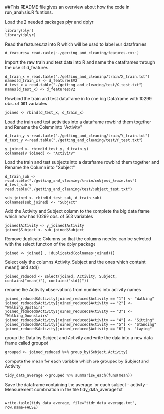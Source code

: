 
##This README file gives an overview about how the code in run_analysis.R funtions.

Load the 2 needed packages plyr and dplyr
```{r}
library(plyr)
library(dplyr)
```
Read the features.txt into R which will be used to label our dataframes
```{r}
d_features= read.table("./getting_and_cleaning/features.txt")
```

Import the raw train and test data into R and name the dataframes through the use of d_features
```{r}
d_train_x = read.table("./getting_and_cleaning/train/X_train.txt")
names(d_train_x) <- d_features$V2
d_test_x = read.table("./getting_and_cleaning/test/X_test.txt")
names(d_test_x) <- d_features$V2
```
Rowbind the train and test dataframe in to one big Dataframe with 10299 obs. of 561 variables
```{r}
joined <- rbind(d_test_x, d_train_x)
```
Load the train and test activities into a dataframe rowbind them together and Rename the Columninto "Activity"
```{r}
d_train_y <-read.table("./getting_and_cleaning/train/Y_train.txt")
d_test_y <-read.table("./getting_and_cleaning/test/Y_test.txt")

y_joined <- rbind(d_test_y, d_train_y)
colnames(y_joined) <- "Activity"
```
Load the train and test subjects into a dataframe rowbind them together and Rename the Column into "Subject"
```{r}
d_train_sub <-read.table("./getting_and_cleaning/train/subject_train.txt")
d_test_sub <-read.table("./getting_and_cleaning/test/subject_test.txt")

sub_joined <- rbind(d_test_sub, d_train_sub)
colnames(sub_joined) <- "Subject"
```
Add the Activity and Subject column to the complete the big data frame which now has 10299 obs. of 563 variables
```{r}
joined$Activity <- y_joined$Activity
joined$Subject <- sub_joined$Subject
```
Remove duplicate Columns so that the columns needed can be selected with the select function of the dplyr package
```{r}
joined <- joined[ , !duplicated(colnames(joined))]
```
Select only the columns Activity, Subject and the ones which containt mean() and std()
```{r}
joined_reduced <- select(joined, Activity, Subject, contains("mean()"), contains("std()"))
```


rename the Activity observations from numbers into activity names
```{r}
joined_reduced$Activity[joined_reduced$Activity == "1"] <- "Walking"
joined_reduced$Activity[joined_reduced$Activity == "2"] <- "Walking_Upstairs"
joined_reduced$Activity[joined_reduced$Activity == "3"] <- "Walking_Downstairs"
joined_reduced$Activity[joined_reduced$Activity == "4"] <- "Sitting"
joined_reduced$Activity[joined_reduced$Activity == "5"] <- "Standing"
joined_reduced$Activity[joined_reduced$Activity == "6"] <- "Laying"
```
group the Data by Subject and Activity and write the data into a new data frame called grouped
```{r}
grouped <- joined_reduced %>% group_by(Subject,Activity)
```
compute the mean for each variable which are grouped by Subject and Activity
```{r}
tidy_data_average <-grouped %>% summarise_each(funs(mean))
```
Save the dataframe containing the average for each subject - activity - Measurement combination in the file tidy_data_average.txt
```{r}

write.table(tidy_data_average, file="tidy_data_average.txt", row.name=FALSE)
```

